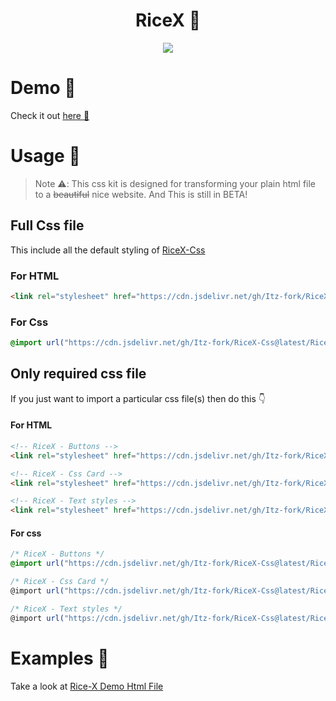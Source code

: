 <h1 align="center">RiceX 🌛</h1>

<p align="center">
  <a href="#"><img src="https://user-images.githubusercontent.com/77770753/143667088-30b9a438-9ae1-4ece-9a23-537a3e896c88.png"></a>
</p>


# Demo 👀

Check it out [here 👊](https://me.itz-fork.xyz/RiceX-Css)


# Usage 🤔

> Note ⚠️:
> This css kit is designed for transforming your plain html file to a ~~beautiful~~ nice website. And This is still in BETA!

## Full Css file

This include all the default styling of [RiceX-Css](https://github.com/Itz-fork/RiceX-Css)

### For HTML

```html
<link rel="stylesheet" href="https://cdn.jsdelivr.net/gh/Itz-fork/RiceX-Css@latest/RiceX/ricex.all.css">
```

### For Css

```css
@import url("https://cdn.jsdelivr.net/gh/Itz-fork/RiceX-Css@latest/RiceX/ricex.all.css");
```


## Only required css file

If you just want to import a particular css file(s) then do this 👇

#### For HTML

```html
<!-- RiceX - Buttons -->
<link rel="stylesheet" href="https://cdn.jsdelivr.net/gh/Itz-fork/RiceX-Css@latest/RiceX/styles/x_buttons.css">

<!-- RiceX - Css Card -->
<link rel="stylesheet" href="https://cdn.jsdelivr.net/gh/Itz-fork/RiceX-Css@latest/RiceX/styles/x_card.css">

<!-- RiceX - Text styles -->
<link rel="stylesheet" href="https://cdn.jsdelivr.net/gh/Itz-fork/RiceX-Css@latest/RiceX/styles/x_text.css">
```

#### For css

```css
/* RiceX - Buttons */
@import url("https://cdn.jsdelivr.net/gh/Itz-fork/RiceX-Css@latest/RiceX/styles/x_buttons.css")

/* RiceX - Css Card */
@import url("https://cdn.jsdelivr.net/gh/Itz-fork/RiceX-Css@latest/RiceX/styles/x_card.css")

/* RiceX - Text styles */
@import url("https://cdn.jsdelivr.net/gh/Itz-fork/RiceX-Css@latest/RiceX/styles/x_text.css")
```

# Examples 👷

Take a look at [Rice-X Demo Html File](https://github.com/Itz-fork/RiceX-Css/blob/main/index.html)
